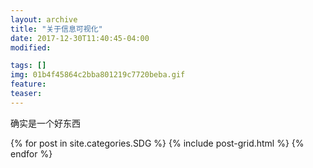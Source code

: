 ```yaml
---
layout: archive
title: "关于信息可视化"
date: 2017-12-30T11:40:45-04:00
modified:

tags: []
img: 01b4f45864c2bba801219c7720beba.gif
feature: 
teaser:
---
```


确实是一个好东西

<div class="tiles">
{% for post in site.categories.SDG %}
  {% include post-grid.html %}
{% endfor %}
</div><!-- /.tiles 把所有categories 有 SDG 的列出来-->
